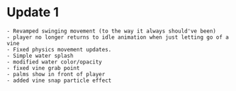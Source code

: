  # Update 1

    - Revamped swinging movement (to the way it always should've been)
    - player no longer returns to idle animation when just letting go of a vine
    - Fixed physics movement updates.
    - Simple water splash
    - modified water color/opacity
    - fixed vine grab point
    - palms show in front of player
    - added vine snap particle effect
